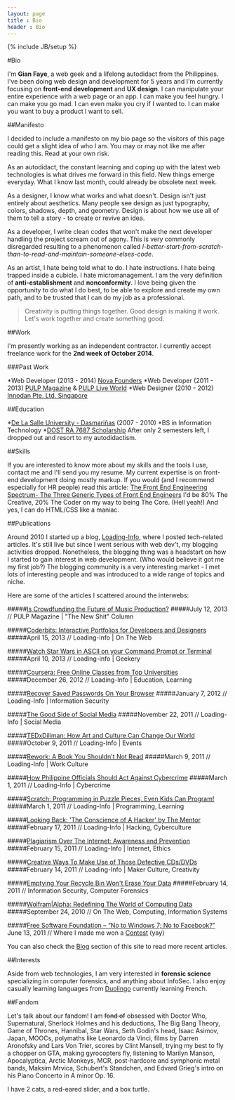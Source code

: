 ```yaml
---
layout: page
title : Bio
header : Bio
---
```

{% include JB/setup %}

#Bio

I'm **Gian Faye**, a web geek and a lifelong autodidact from the Philippines. I've been doing web design and development for 5 years and I'm currently focusing on **front-end development** and **UX design**. I can manipulate your entire experience with a web page or an app. I can make you feel hungry. I can make you go mad. I can even make you cry if I wanted to. I can make you want to buy a product I want to sell. 

##Manifesto

I decided to include a manifesto on my bio page so the visitors of this page could get a slight idea of who I am. You may or may not like me after reading this. Read at your own risk.

As an autodidact, the constant learning and coping up with the latest web technologies is what drives me forward in this field. New things emerge everyday. What I know last month, could already be obsolete next week.

As a designer, I know what works and what doesn't. Design isn't just entirely about aesthetics. Many people see design as just typography, colors, shadows, depth, and geometry. Design is about how we use all of them to tell a story - to create or revive an idea.

As a developer, I write clean codes that won't make the next developer handling the project scream out of agony. This is very commonly disregarded resulting to a phenomenon called *I-better-start-from-scratch-than-to-read-and-maintain-someone-elses-code*. 

As an artist, I hate being told what to do. I hate instructions. I hate being trapped inside a cubicle. I hate micromanagement. I am the very definition of **anti-establishment** and **nonconformity**. I love being given the opportunity to do what I do best, to be able to explore and create my own path, and to be trusted that I can do my job as a professional.

> Creativity is putting things together. Good design is making it work.
Let's work together and create something good.

##Work

I'm presently working as an independent contractor. I currently accept freelance work for the **2nd week of October 2014**.

###Past Work 

*Web Developer (2013 - 2014) [Nova Founders](http://novafounders.com)
*Web Developer (2011 - 2013) [PULP Magazine](http://pulpmagazinelive.com) & [PULP Live World](http://pulpliveworld.com)
*Web Designer  (2010 - 2012) [Innodan Pte. Ltd. Singapore](http://www.innodan.com/)

##Education

*[De La Salle University - Dasmariñas](http://www.dlsud.edu.ph/) (2007 - 2010)
*BS in Information Technology 
*[DOST RA 7687 Scholarship](http://region4a.dost.gov.ph/databases/scho_details.php?studid=2897)
 After only 2 semesters left, I dropped out and resort to my autodidactism. 

##Skills

If you are interested to know more about my skills and the tools I use, contact me and I'll send you my resume. My current expertise is on front-end development doing mostly markup. If you would (and I recommend especially for HR people) read this article: [The Front End Engineering Spectrum- The Three Generic Types of Front End Engineers](http://htmlcssjavascript.com/web/the-front-end-engineering-spectrum-the-three-generic-types-of-front-end-engineers/) I'd be 80% The Creative, 20% The Coder on my way to being The Core. (Hell yeah!) And yes, I can do HTML/CSS like a maniac.

##Publications

Around 2010 I started up a blog, [Loading-Info](http://the.loading-info.net), where I posted tech-related articles. It's still live but since I went serious with web dev't, my blogging activities dropped. Nonetheless, the blogging thing was a headstart on how I started to gain interest in web development. (Who would believe it got me my first job?) The blogging community is a very interesting market - I met lots of interesting people and was introduced to a wide range of topics and niche.

Here are some of the articles I scattered around the interwebs:

#####[Is Crowdfunding the Future of Music Production?](http://pulpmagazinelive.com/column/new-shit/crowdfunding-future-of-music-production)
#####July 12, 2013 // PULP Magazine | "The New Shit" Column

#####[Coderbits: Interactive Portfolios for Developers and Designers](http://the.loading-info.net/2013/04/coderbits-interactive-portfolios.html)
#####April 15, 2013 // Loading-info | On The Web

#####[Watch Star Wars in ASCII on your Command Prompt or Terminal](http://the.loading-info.net/2013/04/watch-star-wars-in-ascii.html)
#####April 10, 2013 // Loading-info | Geekery

#####[Coursera: Free Online Classes from Top Universities](http://the.loading-info.net/2012/12/coursera-free-online-courses.html)
#####December 26, 2012 // Loading-Info | Education, Learning

#####[Recover Saved Passwords On Your Browser](http://the.loading-info.net/2012/01/recover-saved-passwords-on-your-browser.html)
#####January 7, 2012 // Loading-Info | Information Security

#####[The Good Side of Social Media](http://the.loading-info.net/2011/11/lolo-luis-missing-case-solved-good-side.html)
#####November 22, 2011 // Loading-Info | Social Media

#####[TEDxDiliman: How Art and Culture Can Change Our World](http://the.loading-info.net/2011/10/tedxdiliman-how-art-and-culture-can.html)
#####October 9, 2011 // Loading-Info | Events

#####[Rework: A Book You Shouldn't Not Read](http://the.loading-info.net/2011/03/rework-book-you-shouldnt-not-read.html)
#####March 9, 2011 // Loading-Info | Work Culture

#####[How Philippine Officials Should Act Against Cybercrime](http://the.loading-info.net/2011/03/how-philippine-officials-should-act.html)
#####March 1, 2011 // Loading-Info | Cybercrime

#####[Scratch: Programming in Puzzle Pieces, Even Kids Can Program!](http://the.loading-info.net/2011/02/scratch-programming-in-puzzle-pieces.html)
#####March 1, 2011 // Loading-Info | Programming, Learning

#####[Looking Back: 'The Conscience of A Hacker' by The Mentor](http://the.loading-info.net/2011/02/looking-back-conscience-of-hacker-by.html)
#####February 17, 2011 // Loading-Info | Hacking, Cyberculture

#####[Plagiarism Over The Internet: Awareness and Prevention](http://the.loading-info.net/2011/02/plagiarism-over-internet-awareness-and.html)
#####February 15, 2011 // Loading-Info | Internet, Ethics

#####[Creative Ways To Make Use of Those Defective CDs/DVDs](http://the.loading-info.net/2011/02/creative-ways-to-make-use-of-those.html)
#####February 14, 2011 // Loading-Info | Maker Culture, Creativity

#####[Emptying Your Recycle Bin Won't Erase Your Data](http://the.loading-info.net/2011/02/emptying-your-recycle-bin-wont-erase.html)
#####February 14, 2011 // Information Security, Computer Forensics

#####[Wolfram|Alpha: Redefining The World of Computing Data](http://the.loading-info.net/2010/09/wolframalpha-redefining-world-of.html)
#####September 24, 2010 // On The Web, Computing, Information Systems

#####[Free Software Foundation – “No to Windows 7; No to Facebook?”](http://www.blogengage.com/blogger/free-software-foundation-no-to-windows-7-no-to-facebook/)
 June 13, 2011 // Where I made me won a [Contest](http://www.blogengage.com/blogger/the-june-2011-blogger-spotlight-winners/) (yay)

You can also check the [Blog](/posts) section of this site to read more recent articles.

##Interests

Aside from web technologies, I am very interested in **forensic science** specializing in computer forensics, and anything about InfoSec. I also enjoy casually learning languages from [Duolingo](http://duolingo.com) currently learning French.

##Fandom

Let's talk about our fandom! I am <s>fond of</s> obsessed with Doctor Who, Supernatural, Sherlock Holmes and his deductions, The Big Bang Theory, Game of Thrones, Hannibal, Star Wars, Seth Godin's head, Isaac Asimov, Japan, MOOCs, polymaths like Leonardo da Vinci, films by Darren Aronofsky and Lars Von Trier, scores by Clint Mansell, trying my best to fly a chopper on GTA, making gyrocopters fly, listening to Marilyn Manson, Apocalyptica, Arctic Monkeys, MCR, post-hardcore and symphonic metal bands, Maksim Mrvica, Schubert's Standchen, and Edvard Grieg's intro on his Piano Concerto in A minor Op. 16. 

I have 2 cats, a red-eared slider, and a box turtle.

